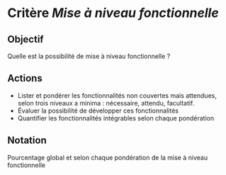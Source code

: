 # Critère *Mise à niveau fonctionnelle*

## Objectif
Quelle est la possibilité de mise à niveau fonctionnelle ? 

## Actions
- Lister et pondérer les fonctionnalités non couvertes mais attendues, selon trois niveaux a minima : nécessaire, attendu, facultatif.
- Évaluer la possibilité de développer ces fonctionnalités
- Quantifier les fonctionnalités intégrables selon chaque pondération

## Notation
Pourcentage global et selon chaque pondération de la mise à niveau fonctionnelle

